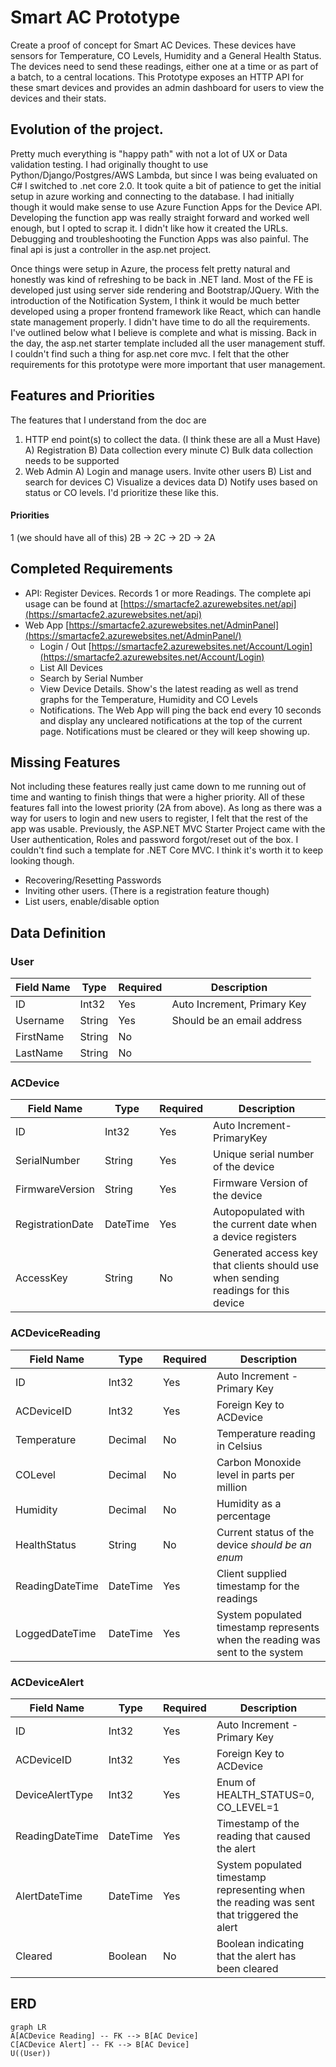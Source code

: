 # Smart AC Prototype

Create a proof of concept for Smart AC Devices.  These devices have sensors for Temperature, CO Levels, Humidity and a General Health Status.  The devices need to send these readings, either one at a time or as part of a batch, to a central locations.  This Prototype exposes an HTTP API for these smart devices and provides an admin dashboard for users to view the devices and their stats.

## Evolution of the project.
Pretty much everything is "happy path" with not a lot of UX or Data validation testing.  I had originally thought to use Python/Django/Postgres/AWS Lambda, but since I was being evaluated on C# I switched to .net core 2.0.  It took quite a bit of patience to get the initial setup in azure working and connecting to the database.  I had initially though it would make sense to use Azure Function Apps for the Device API.  Developing the function app was really straight forward and worked well enough, but I opted to scrap it.  I didn't like how it created the URLs.  Debugging and troubleshooting the Function Apps was also painful.  The final api is just a controller in the asp.net project.

Once things were setup in Azure, the process felt pretty natural and honestly was kind of refreshing to be back in .NET land.  Most of the FE is developed just using server side rendering and Bootstrap/JQuery.  With the introduction of the Notification System, I think it would be much better developed using a proper frontend framework like React, which can handle state management properly.  I didn't have time to do all the requirements.  I've outlined below what I believe is complete and what is missing.  Back in the day, the asp.net starter template included all the user management stuff.  I couldn't find such a thing for asp.net core mvc.  I felt that the other requirements for this prototype were more important that user management.

## Features and Priorities
The features that I understand from the doc are
1. HTTP end point(s) to collect the data. (I think these are all a Must Have)
	A) Registration
	B) Data collection every minute
	C) Bulk data collection needs to be supported
2. Web Admin
	A) Login and manage users. Invite other users
	B) List and search for devices
	C) Visualize a devices data
	D) Notify uses based on status or CO levels.
I'd prioritize these like this.
#### Priorities
1 (we should have all of this)
2B -> 2C -> 2D -> 2A


## Completed Requirements
- API:  Register Devices.  Records 1 or more Readings. The complete api usage can be found at [https://smartacfe2.azurewebsites.net/api](https://smartacfe2.azurewebsites.net/api)
- Web App  [https://smartacfe2.azurewebsites.net/AdminPanel](https://smartacfe2.azurewebsites.net/AdminPanel/)
	- Login / Out  [https://smartacfe2.azurewebsites.net/Account/Login](https://smartacfe2.azurewebsites.net/Account/Login)
	- List All Devices 
	- Search by Serial Number
	- View Device Details.  Show's the latest reading as well as trend graphs for the Temperature, Humidity and CO Levels
	- Notifications.  The Web App will ping the back end every 10 seconds and display any uncleared notifications at the top of the current page.  Notifications must be cleared or they will keep showing up.

## Missing Features
Not including these features really just came down to me running out of time and wanting to finish things that were a higher priority.  All of these features fall into the lowest priority (2A from above).  As long as there was a way for users to login and new users to register, I felt that the rest of the app was usable.  Previously, the ASP.NET MVC Starter Project came with the User authentication, Roles and password forgot/reset out of the box.  I couldn't find such a template for .NET Core MVC.  I think it's worth it to keep looking though.
- Recovering/Resetting Passwords
- Inviting other users.  (There is a registration feature though)
- List users, enable/disable option

## Data Definition
### User
Field Name|Type|Required|Description
-------------|------|--------|---------
ID|Int32|Yes|Auto Increment, Primary Key
Username|String|Yes|Should be an email address
FirstName|String|No|
LastName|String|No|

### ACDevice
Field Name|Type|Required|Description
-------------|------|--------|---
ID|Int32|Yes|Auto Increment-PrimaryKey
SerialNumber|String|Yes|Unique serial number of the device
FirmwareVersion|String|Yes|Firmware Version of the device
RegistrationDate|DateTime|Yes|Autopopulated with the current date when a device registers
AccessKey|String|No|Generated access key that clients should use when sending readings for this device

### ACDeviceReading
Field Name|Type|Required|Description
-------------|------|--------|---
ID|Int32|Yes|Auto Increment - Primary Key
ACDeviceID|Int32|Yes|Foreign Key to ACDevice
Temperature|Decimal|No|Temperature reading in Celsius
COLevel|Decimal|No|Carbon Monoxide level in parts per million
Humidity|Decimal|No|Humidity as a percentage
HealthStatus|String|No|Current status of the device  *should be an enum*
ReadingDateTime|DateTime|Yes|Client supplied timestamp for the readings
LoggedDateTime|DateTime|Yes|System populated timestamp represents when the reading was sent to the system

### ACDeviceAlert
Field Name|Type|Required|Description
-------------|------|--------|---
ID|Int32|Yes|Auto Increment - Primary Key
ACDeviceID|Int32|Yes|Foreign Key to ACDevice
DeviceAlertType|Int32|Yes|Enum of HEALTH_STATUS=0, CO_LEVEL=1
ReadingDateTime|DateTime|Yes|Timestamp of the reading that caused the alert
AlertDateTime|DateTime|Yes|System populated timestamp representing when the reading was sent that triggered the alert
Cleared|Boolean|No|Boolean indicating that the alert has been cleared

## ERD
```mermaid
graph LR
A[ACDevice Reading] -- FK --> B[AC Device]
C[ACDevice Alert] -- FK --> B[AC Device]
U((User))
```
